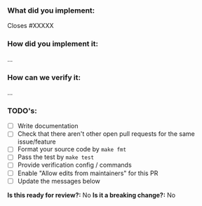 ### What did you implement:

Closes #XXXXX

### How did you implement it:

...

### How can we verify it:

...

### TODO's:

- [ ] Write documentation
- [ ] Check that there aren't other open pull requests for the same issue/feature
- [ ] Format your source code by `make fmt`
- [ ] Pass the test by `make test`
- [ ] Provide verification config / commands
- [ ] Enable "Allow edits from maintainers" for this PR
- [ ] Update the messages below

**Is this ready for review?:** No
**Is it a breaking change?:** No

